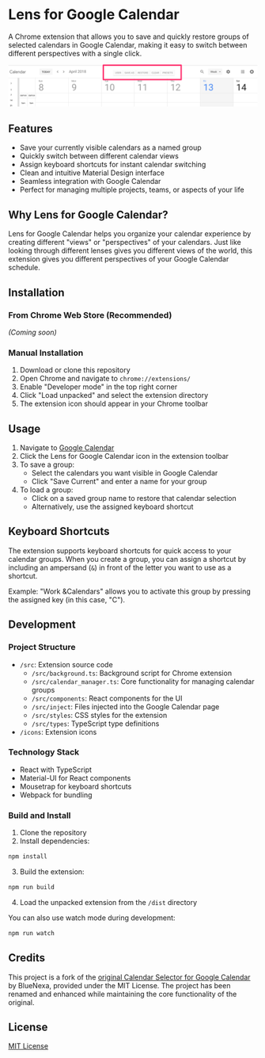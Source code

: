 # Lens for Google Calendar

A Chrome extension that allows you to save and quickly restore groups of selected calendars in Google Calendar, making it easy to switch between different perspectives with a single click.

![Lens for Google Calendar](screenshots/screenshot%201.png)

## Features

- Save your currently visible calendars as a named group
- Quickly switch between different calendar views
- Assign keyboard shortcuts for instant calendar switching
- Clean and intuitive Material Design interface
- Seamless integration with Google Calendar
- Perfect for managing multiple projects, teams, or aspects of your life

## Why Lens for Google Calendar?

Lens for Google Calendar helps you organize your calendar experience by creating different "views" or "perspectives" of your calendars. Just like looking through different lenses gives you different views of the world, this extension gives you different perspectives of your Google Calendar schedule.

## Installation

### From Chrome Web Store (Recommended)
*(Coming soon)*

### Manual Installation
1. Download or clone this repository
2. Open Chrome and navigate to `chrome://extensions/`
3. Enable "Developer mode" in the top right corner
4. Click "Load unpacked" and select the extension directory
5. The extension icon should appear in your Chrome toolbar

## Usage

1. Navigate to [Google Calendar](https://calendar.google.com)
2. Click the Lens for Google Calendar icon in the extension toolbar
3. To save a group:
   - Select the calendars you want visible in Google Calendar
   - Click "Save Current" and enter a name for your group
4. To load a group:
   - Click on a saved group name to restore that calendar selection
   - Alternatively, use the assigned keyboard shortcut

## Keyboard Shortcuts

The extension supports keyboard shortcuts for quick access to your calendar groups. When you create a group, you can assign a shortcut by including an ampersand (`&`) in front of the letter you want to use as a shortcut.

Example: "Work &Calendars" allows you to activate this group by pressing the assigned key (in this case, "C").

## Development

### Project Structure

- `/src`: Extension source code
  - `/src/background.ts`: Background script for Chrome extension
  - `/src/calendar_manager.ts`: Core functionality for managing calendar groups
  - `/src/components`: React components for the UI
  - `/src/inject`: Files injected into the Google Calendar page
  - `/src/styles`: CSS styles for the extension
  - `/src/types`: TypeScript type definitions
- `/icons`: Extension icons

### Technology Stack
- React with TypeScript
- Material-UI for React components
- Mousetrap for keyboard shortcuts
- Webpack for bundling

### Build and Install

1. Clone the repository
2. Install dependencies:
```bash
npm install
```
3. Build the extension:
```bash
npm run build
```
4. Load the unpacked extension from the `/dist` directory

You can also use watch mode during development:
```bash
npm run watch
```

## Credits

This project is a fork of the [original Calendar Selector for Google Calendar](https://gitlab.com/bluenexa/google-calendar-selector) by BlueNexa, provided under the MIT License. The project has been renamed and enhanced while maintaining the core functionality of the original.

## License

[MIT License](LICENSE)
